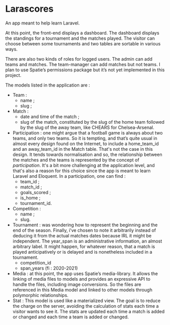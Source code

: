 # Larascores

An app meant to help learn Laravel. 

At this point, the front-end displays a dashboard. The dashboard displays the standings for a tournament and the matches played. The visitor can choose between some tournaments and two tables are sortable in various ways.

There are also two kinds of roles for logged users. The admin can add teams and matches. The team-manager can add matches but not teams. I plan to use Spatie’s permissions package but it’s not yet implemented in this project.

The models listed in the application are :

- Team :  
    - name ;
    - slug ; 
- Match : 
    - date and time of the match ;
    - slug of the match, constituted by the slug of the home team followed by the slug of the away team, like CHEARS for Chelsea-Arsenal.
- Participation : one might argue that a football game is always about two teams, and only two teams. So it is tempting, and that’s quite usual in almost every design found on the Internet, to include a home_team_id and an away_team_id in the Match table. That's not the case in this design. It tends towards normalisation and so, the relationship between the matches and the teams is represented by the concept of *participation*. It's a bit more challenging at the application level, and that's also a reason for this choice since the app is meant to learn Laravel and Eloquent. In a participation, one can find :
    - team_id ;
    - match_id ;
    - goals_scored ;
    - is_home ;
    - tournament_id.
- Competition : 
    - name ;
    - slug.
- Tournament : was wondering how to represent the beginning and the end of the season. Finally, i’ve chosen to note it arbitrarily instead of deducing it from the actual matches dates because IRL it might be independent. The year_span is an administrative information, an almost arbitrary label. It might happen, for whatever reason, that a match is played anticipatively or is delayed and is nonetheless included in a tournament.
    - competition_id
    - span_years (fi : 2020-2021)
- Media : at this point, the app uses Spatie’s media-library. It allows the linking of media files to models and provides an expressive API to handle the files, including image conversions. So the files are referenced in this Media model and linked to other models through polymorphic relationships.
- Stat : This model is used like a materialized view. The goal is to reduce the charge on the server, avoiding the calculation of stats each time a visitor wants to see it. The stats are updated each time a match is added or changed and each time a team is added or changed.

